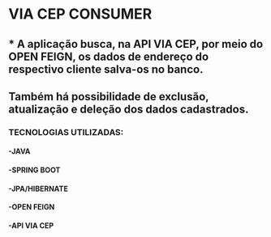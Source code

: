 # VIA CEP CONSUMER 

## * A aplicação busca, na API VIA CEP, por meio do OPEN FEIGN, os dados de endereço do respectivo cliente salva-os no banco.
## Também há possibilidade de exclusão, atualização e deleção dos dados cadastrados.

### TECNOLOGIAS UTILIZADAS:

#### -JAVA
#### -SPRING BOOT 
#### -JPA/HIBERNATE
#### -OPEN FEIGN 
#### -API VIA CEP 

